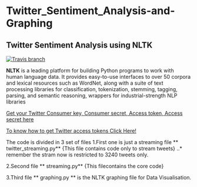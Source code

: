 # Twitter_Sentiment_Analysis-and-Graphing
## Twitter Sentiment Analysis using NLTK
[![Travis branch](https://img.shields.io/travis/rust-lang/rust/master.svg)]()

**NLTK** is a leading platform for building Python programs to work with human language data. It provides easy-to-use interfaces to over 50 corpora and lexical resources such as WordNet, along with a suite of text processing libraries for classification, tokenization, stemming, tagging, parsing, and semantic reasoning, wrappers for industrial-strength NLP libraries

[Get your Twitter Consumer key, Consumer secret, Access token, Access secret here ](https://apps.twitter.com/)

[To know how to get Twitter access tokens Click Here! ](https://dev.twitter.com/oauth/overview)

The code is divided in 3 set of files
1.First one is just a streaming file ** twitter_streaming.py** {This file contains code only to stream tweets}
..* remember the stram now is restricted to 3240 tweets only.

2.Second file ** streaming.py** {This filecontains the core code}

3.Third file ** graphing.py ** is the NLTK graphing file for Data Visualisation.

